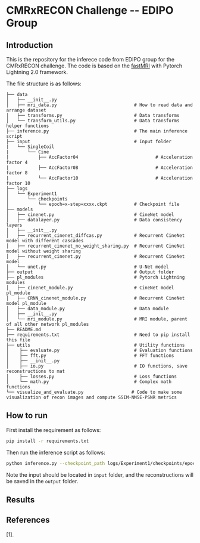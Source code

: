 # CMRxRECON Challenge -- EDIPO Group

## Introduction

This is the repository for the inferece code from EDIPO group for the CMRxRECON challenge. The code is based on the [fastMRI](https://github.com/facebookresearch/fastMRI) with Pytorch Lightning 2.0 framework. 

The file structure is as follows:

```
├── data
│   ├── __init__.py   
│   ├── mri_data.py                             # How to read data and arrange dataset
│   ├── transforms.py                           # Data transforms
│   └── transform_utils.py                      # Data transforms helper functions
├── inference.py                                # The main inference script
├── input                                       # Input folder
|   └── SingleCoil
|       └── Cine                                                                         
|           ├── AccFactor04                             # Acceleration factor 4
|           ├── AccFactor08                             # Acceleration factor 8
|           └── AccFactor10                             # Acceleration factor 10
├── logs
│   └── Experiment1
│       └── checkpoints
│           └── epoch=x-step=xxxx.ckpt          # Checkpoint file
├── models
│   ├── cinenet.py                              # CineNet model
│   ├── datalayer.py                            # Data consistency layers
│   ├── __init__.py
│   ├── recurrent_cinenet_diffcas.py            # Recurrent CineNet model with different cascades
│   ├── recurrent_cinenet_no_weight_sharing.py  # Recurrent CineNet model without weight sharing
│   ├── recurrent_cinenet.py                    # Recurrent CineNet model
│   └── unet.py                                 # U-Net model
├── output                                      # Output folder
├── pl_modules                                  # Pytorch Lightning modules
│   ├── cinenet_module.py                       # CineNet model pl_module
│   ├── CRNN_cinenet_module.py                  # Recurrent CineNet model pl_module
│   ├── data_module.py                          # Data module
│   ├── __init__.py
│   └── mri_module.py                           # MRI module, parent of all other network pl_modules
├── README.md
├── requirements.txt                            # Need to pip install this file
├── utils                                       # Utility functions                                    
│    ├── evaluate.py                            # Evaluation functions                           
│    ├── fft.py                                 # FFT functions                                       
│    ├── __init__.py
│    ├── io.py                                  # IO functions, save reconstructions to mat                                    
│    ├── losses.py                              # Loss functions
│    └── math.py                                # Complex math functions
└── visualize_and_evaluate.py                  # Code to make some visualization of recon images and compute SSIM-NMSE-PSNR metrics
```

## How to run

First install the requirement as follows:

```bash
pip install -r requirements.txt
```

Then run the inference script as follows:

```bash
python inference.py --checkpoint_path logs/Experiment1/checkpoints/epoch=x-step=xxxx.ckpt 
```

Note the input should be located in `input` folder, and the reconstructions will be saved in the `output` folder.

## Results


## References

[1]. 
